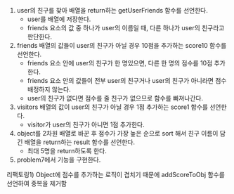 1. user의 친구를 찾아 배열을 return하는 getUserFriends 함수를 선언한다.
   - user를 배열에 저장한다.
   - friends 요소의 값 중 하나가 user의 이름일 때, 다른 하나가 user의 친구라고 판단한다.
2. friends 배열의 값들이 user의 친구가 아닐 경우 10점을 추가하는 score10 함수를 선언한다.
   - friends 요소 안에 user의 친구가 한 명있으면, 다른 한 명의 점수를 10점 추가한다.
   - friends 요소 안의 값들이 전부 user의 친구거나 user의 친구가 아니라면 점수 배정하지 않는다.
   - user의 친구가 없다면 점수를 줄 친구가 없으므로 함수를 빠져나간다.
3. visitors 배열의 값이 user의 친구가 아닐 경우 1점 추가하는 score1 함수를 선언한다.
   - visitor가 user의 친구가 아니면 1점 추가한다.
4. object를 2차원 배열로 바꾼 후 점수가 가장 높은 순으로 sort 해서 친구 이름이 담긴 배열을 return하는 result 함수를 선언한다.
   - 최대 5명을 return하도록 한다.
5. problem7에서 기능을 구현한다.

리팩토링1) Object에 점수를 추가하는 로직이 겹치기 때문에 addScoreToObj 함수를 선언하여 중복을 제거함
